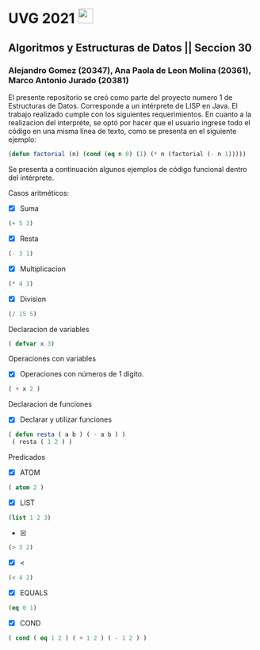 # UVG 2021 <img src="https://raw.githubusercontent.com/MartinHeinz/MartinHeinz/master/wave.gif" width="30px">
## Algoritmos y Estructuras de Datos || Seccion 30
### Alejandro Gomez (20347), Ana Paola de Leon Molina (20361), Marco Antonio Jurado (20381)

El presente repositorio se creó como parte del proyecto numero 1 de Estructuras de Datos. Corresponde a un intérprete de LISP en Java. El trabajo realizado cumple 
con los siguientes requerimientos. En cuanto a la realizacion del interpréte, se optó por hacer que el usuario ingrese todo el código en una misma línea de
texto, como se presenta en el siguiente ejemplo:
```lisp
(defun factorial (n) (cond (eq n 0) (1) (* n (factorial (- n 1)))))

```
Se presenta a continuación algunos ejemplos de código funcional dentro del intérprete.


Casos aritméticos:
- [x] Suma 
```lisp 
(+ 5 3) 
```

- [x] Resta 
```lisp 
(- 3 1)
```

- [x] Multiplicacion 
```lisp 
(* 4 3) 
```

- [x] Division 
```lisp 
(/ 15 5)
```

Declaracion de variables
 
```lisp 
( defvar x 3)
```



Operaciones con variables 
- [x] Operaciones con números de 1 dígito.
```lisp 
( + x 2 )
```


Declaracion de funciones

- [x] Declarar y utilizar funciones
```lisp 
( defun resta ( a b ) ( - a b ) )
 ( resta ( 1 2 ) )
```

Predicados

- [x] ATOM 
```lisp 
( atom 2 )
```
- [x] LIST 
```lisp 
(list 1 2 3)
```
- [x] > 
```lisp 
(> 3 2)
```
- [x] < 
```lisp 
(< 4 2)
```
- [x] EQUALS 
```lisp 
(eq 0 1)
```
- [x] COND 
```lisp 
( cond ( eq 1 2 ) ( + 1 2 ) ( - 1 2 ) )
```
